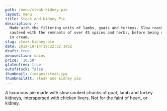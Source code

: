 ```yaml
---
path: /menu/steak-kidney-pie
layout: menu
title: Steak and Kidney Pie
description: >-
  Made with the filtering units of lambs, goats and turkeys. Slow roasted, then
  sauteed with the remnants of over 45 spices and herbs, before being rendered
  in cream.
slug: steak-kidney-pie
date: 2018-10-14T19:22:32.145Z
draft: true
menusection: mains
price: '10.50'
glutenfree: true
outofstock: false
thumbnail: /images/steak.jpg
thumbnailAlt: steak and kidney pie
---
```

A luxurious pie made with slow cooked chunks of goat, lamb and turkey kidneys, interspersed with chicken livers. Not for the faint of heart, or kidney.

